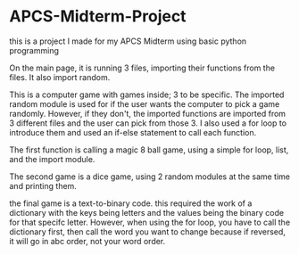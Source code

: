 # APCS-Midterm-Project
this is a project I made for my APCS Midterm using basic python programming

On the main page, it is running 3 files, importing their functions from the files. It also import random.

This is a computer game with games inside; 3 to be specific. The imported random module is used for if the user wants the computer to pick a game randomly. However, if they don't, the imported functions are imported from 3 different files and the user can pick from those 3. I also used a for loop to introduce them and used an if-else statement to call each function.

The first function is calling a magic 8 ball game, using a simple for loop, list, and the import module. 

The second game is a dice game, using 2 random modules at the same time and printing them.

the final game is a text-to-binary code. this required the work of a dictionary with the keys being letters and the values being the binary code for that specifc letter. However, when using the for loop, you have to call the dictionary first, then call the word you want to change because if reversed, it will go in abc order, not your word order. 
